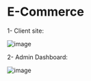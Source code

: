 # E-Commerce

1- Client site:


![image](https://user-images.githubusercontent.com/70062821/155843378-5670f291-de66-4f54-acf8-e8ec0fca351c.png)


2- Admin Dashboard:


![image](https://user-images.githubusercontent.com/70062821/155849341-60db0922-de1d-4ad4-86ba-f0c328f248c7.png)
